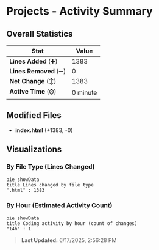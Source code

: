 # Projects - Activity Summary 

## Overall Statistics

| Stat                   | Value                                                             |
| ---------------------- | ----------------------------------------------------------------- |
| **Lines Added** (➕)   | 1383                                          |
| **Lines Removed** (➖) | 0                                        |
| **Net Change** (↕)    | 1383                |
| **Active Time** (⌚)   | 0 minute |


## Modified Files
- **index.html** (+1383, -0)

## Visualizations

### By File Type (Lines Changed)

```mermaid
pie showData
title Lines changed by file type
".html" : 1383
```

### By Hour (Estimated Activity Count)

```mermaid
pie showData
title Coding activity by hour (count of changes)
"14h" : 1
```


> **Last Updated:** 6/17/2025, 2:56:28 PM